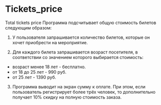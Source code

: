 # Tickets_price
Total tickets price
Программа подсчитывает общую стоимость билетов следующим образом:

1. У пользователя запрашивается количество билетов, которые он хочет приобрести на мероприятие.

2. Для каждого билета запрашивается возраст посетителя, в соответствии со значением которого выбирается стоимость:

- возраст менее 18 лет - бесплатно.
- от 18 до 25 лет - 990 руб.
- от 25 лет - 1390 руб.
3. Программа выводит на экран сумму к оплате.
   При этом, если пользователь регистрирует более трёх человек, то дополнительно получает 10% скидку на полную стоимость заказа.
